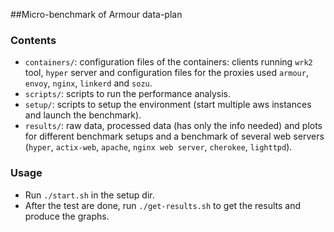 



##Micro-benchmark of Armour data-plan

### Contents

- `containers/`: configuration files of the containers: clients running `wrk2` tool, `hyper` server and configuration files for the proxies used `armour`, `envoy`, `nginx`, `linkerd` and `sozu`.
- `scripts/`: scripts to run the performance analysis.
- `setup/`: scripts to setup the environment (start multiple aws instances and launch the benchmark).
- `results/`: raw data, processed data (has only the info needed) and plots for different benchmark setups and a benchmark of several web servers (`hyper`, `actix-web`, `apache`, `nginx web server`, `cherokee`, `lighttpd`).

### Usage

- Run `./start.sh` in the setup dir.
- After the test are done, run `./get-results.sh` to get the results and produce the graphs.

